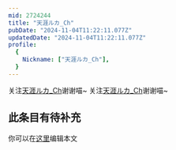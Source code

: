 ```yaml
---
mid: 2724244
title: "天涯ルカ_Ch"
pubDate: "2024-11-04T11:22:11.077Z"
updatedDate: "2024-11-04T11:22:11.077Z"
profile:
  {
    Nickname: ["天涯ルカ_Ch"],
  }
---
```


关注[天涯ルカ_Ch](https://space.bilibili.com/2724244)谢谢喵~ 关注[天涯ルカ_Ch](https://space.bilibili.com/2724244)谢谢喵~

## 此条目有待补充
你可以在[这里](https://github.com/Yuhanawa/VTuber.ICU/edit/master/src/content/v/天涯ルカ_Ch/index.md)编辑本文
